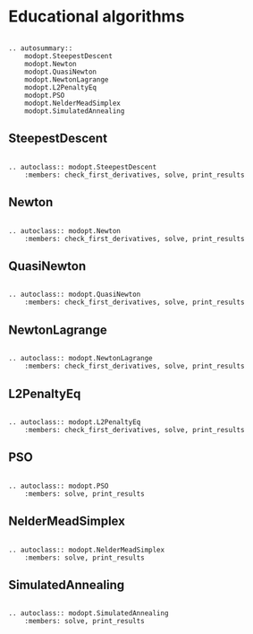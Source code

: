 # Educational algorithms

```{eval-rst}

.. autosummary::
    modopt.SteepestDescent
    modopt.Newton
    modopt.QuasiNewton
    modopt.NewtonLagrange
    modopt.L2PenaltyEq
    modopt.PSO
    modopt.NelderMeadSimplex
    modopt.SimulatedAnnealing

```

## SteepestDescent

```{eval-rst}

.. autoclass:: modopt.SteepestDescent
    :members: check_first_derivatives, solve, print_results
```

## Newton

```{eval-rst}

.. autoclass:: modopt.Newton
    :members: check_first_derivatives, solve, print_results
```

## QuasiNewton

```{eval-rst}

.. autoclass:: modopt.QuasiNewton
    :members: check_first_derivatives, solve, print_results
```

## NewtonLagrange

```{eval-rst}

.. autoclass:: modopt.NewtonLagrange
    :members: check_first_derivatives, solve, print_results
```

## L2PenaltyEq

```{eval-rst}

.. autoclass:: modopt.L2PenaltyEq
    :members: check_first_derivatives, solve, print_results
```

## PSO

```{eval-rst}

.. autoclass:: modopt.PSO
    :members: solve, print_results
```

## NelderMeadSimplex

```{eval-rst}

.. autoclass:: modopt.NelderMeadSimplex
    :members: solve, print_results
```

## SimulatedAnnealing

```{eval-rst}

.. autoclass:: modopt.SimulatedAnnealing
    :members: solve, print_results
```